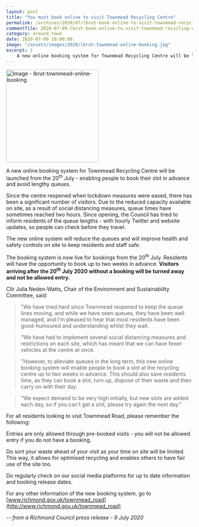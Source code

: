 ```yaml
---
layout: post
title: "You must book online to visit Townmead Recycling Centre"
permalink: /archives/2020/07/lbrut-book-online-to-visit-townmead-recycling-centre.html
commentfile: 2020-07-09-lbrut-book-online-to-visit-townmead-recycling-centre
category: around_town
date: 2020-07-09 10:00:00
image: "/assets/images/2020/lbrut-townmead-online-booking.jpg"
excerpt: |
    A new online booking system for Townmead Recycling Centre will be launched from the 20<sup>th</sup> July - enabling people to book their slot in advance and avoid lengthy queues.
---
```

<a href="/assets/images/2020/lbrut-townmead-online-booking.jpg" title="Click for a larger image"><img src="/assets/images/2020/lbrut-townmead-online-booking-thumb.jpg" width="250" alt="Image - lbrut-townmead-online-booking"  class="photo right"/></a>

A new online booking system for Townmead Recycling Centre will be launched from the 20<sup>th</sup> July - enabling people to book their slot in advance and avoid lengthy queues.

Since the centre reopened when lockdown measures were eased, there has been a significant number of visitors. Due to the reduced capacity available on site, as a result of social distancing measures, queue times have sometimes reached two hours. Since opening, the Council has tried to inform residents of the queue lengths - with hourly Twitter and website updates, so people can check before they travel.

The new online system will reduce the queues and will improve health and safety controls on site to keep residents and staff safe.

The booking system is now live for bookings from the 20<sup>th</sup> July. Residents will have the opportunity to book up to two weeks in advance. **Visitors arriving after the 20<sup>th</sup> July 2020 without a booking will be turned away and not be allowed entry.**

Cllr Julia Neden-Watts, Chair of the Environment and Sustainability Committee, said:

> "We have tried hard since Townmead reopened to keep the queue lines moving, and while we have seen queues, they have been well managed, and I'm pleased to hear that most residents have been good-humoured and understanding whilst they wait.

> "We have had to implement several social distancing measures and restrictions on each site, which has meant that we can have fewer vehicles at the centre at once.

> "However, to alleviate queues in the long term, this new online booking system will enable people to book a slot at the recycling centre up to two weeks in advance. This should also save residents time, as they can book a slot, turn up, dispose of their waste and then carry on with their day.

> "We expect demand to be very high initially, but new slots are added each day, so if you can't get a slot, please try again the next day."

For all residents looking to visit Townmead Road, please remember the following:

Entries are only allowed through pre-booked visits - you will not be allowed entry if you do not have a booking.

Do sort your waste ahead of your visit as your time on site will be limited. This way, it allows for optimised recycling and enables others to have fair use of the site too.

Do regularly check on our social media platforms for up to date information and booking release dates.

For any other information of the new booking system, go to [www.richmond.gov.uk/townmead_road](http://www.richmond.gov.uk/townmead_road)


<cite>-- from a Richmond Council press release - 9 July 2020</cite>
